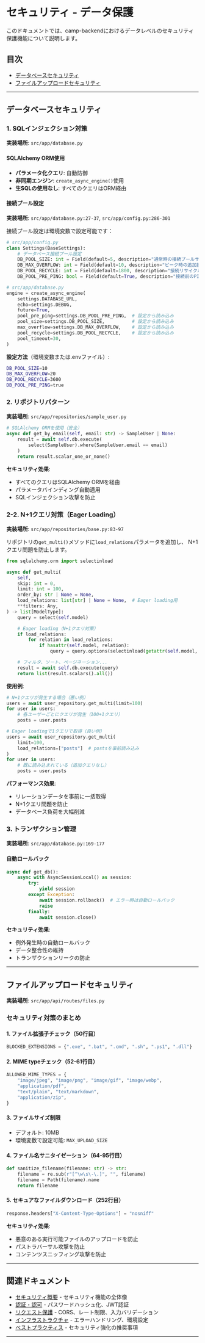 # セキュリティ - データ保護

このドキュメントでは、camp-backendにおけるデータレベルのセキュリティ保護機能について説明します。

## 目次

- [データベースセキュリティ](#データベースセキュリティ)
- [ファイルアップロードセキュリティ](#ファイルアップロードセキュリティ)

---

## データベースセキュリティ

### 1. SQLインジェクション対策

**実装場所**: `src/app/database.py`

#### SQLAlchemy ORM使用

- **パラメータ化クエリ**: 自動防御
- **非同期エンジン**: `create_async_engine()`使用
- **生SQLの使用なし**: すべてのクエリはORM経由

#### 接続プール設定

**実装場所**: `src/app/database.py:27-37`, `src/app/config.py:286-301`

接続プール設定は環境変数で設定可能です：

```python
# src/app/config.py
class Settings(BaseSettings):
    # データベース接続プール設定
    DB_POOL_SIZE: int = Field(default=5, description="通常時の接続プールサイズ")
    DB_MAX_OVERFLOW: int = Field(default=10, description="ピーク時の追加接続数")
    DB_POOL_RECYCLE: int = Field(default=1800, description="接続リサイクル時間（秒）")
    DB_POOL_PRE_PING: bool = Field(default=True, description="接続前のPINGチェック")
```

```python
# src/app/database.py
engine = create_async_engine(
    settings.DATABASE_URL,
    echo=settings.DEBUG,
    future=True,
    pool_pre_ping=settings.DB_POOL_PRE_PING,  # 設定から読み込み
    pool_size=settings.DB_POOL_SIZE,          # 設定から読み込み
    max_overflow=settings.DB_MAX_OVERFLOW,    # 設定から読み込み
    pool_recycle=settings.DB_POOL_RECYCLE,    # 設定から読み込み
    pool_timeout=30,
)
```

**設定方法**（環境変数または.envファイル）:

```bash
DB_POOL_SIZE=10
DB_MAX_OVERFLOW=20
DB_POOL_RECYCLE=3600
DB_POOL_PRE_PING=true
```

### 2. リポジトリパターン

**実装場所**: `src/app/repositories/sample_user.py`

```python
# SQLAlchemy ORMを使用（安全）
async def get_by_email(self, email: str) -> SampleUser | None:
    result = await self.db.execute(
        select(SampleUser).where(SampleUser.email == email)
    )
    return result.scalar_one_or_none()
```

**セキュリティ効果**:

- すべてのクエリはSQLAlchemy ORMを経由
- パラメータバインディング自動適用
- SQLインジェクション攻撃を防止

### 2-2. N+1クエリ対策（Eager Loading）

**実装場所**: `src/app/repositories/base.py:83-97`

リポジトリの`get_multi()`メソッドに`load_relations`パラメータを追加し、
N+1クエリ問題を防止します。

```python
from sqlalchemy.orm import selectinload

async def get_multi(
    self,
    skip: int = 0,
    limit: int = 100,
    order_by: str | None = None,
    load_relations: list[str] | None = None,  # Eager loading用
    **filters: Any,
) -> list[ModelType]:
    query = select(self.model)

    # Eager loading（N+1クエリ対策）
    if load_relations:
        for relation in load_relations:
            if hasattr(self.model, relation):
                query = query.options(selectinload(getattr(self.model, relation)))

    # フィルタ、ソート、ページネーション...
    result = await self.db.execute(query)
    return list(result.scalars().all())
```

**使用例**:

```python
# N+1クエリが発生する場合（悪い例）
users = await user_repository.get_multi(limit=100)
for user in users:
    # 各ユーザーごとにクエリが発生（100+1クエリ）
    posts = user.posts

# Eager loadingで1クエリで取得（良い例）
users = await user_repository.get_multi(
    limit=100,
    load_relations=["posts"]  # postsを事前読み込み
)
for user in users:
    # 既に読み込まれている（追加クエリなし）
    posts = user.posts
```

**パフォーマンス効果**:

- リレーションデータを事前に一括取得
- N+1クエリ問題を防止
- データベース負荷を大幅削減

### 3. トランザクション管理

**実装場所**: `src/app/database.py:169-177`

#### 自動ロールバック

```python
async def get_db():
    async with AsyncSessionLocal() as session:
        try:
            yield session
        except Exception:
            await session.rollback()  # エラー時は自動ロールバック
            raise
        finally:
            await session.close()
```

**セキュリティ効果**:

- 例外発生時の自動ロールバック
- データ整合性の維持
- トランザクションリークの防止

---

## ファイルアップロードセキュリティ

**実装場所**: `src/app/api/routes/files.py`

### セキュリティ対策のまとめ

#### 1. ファイル拡張子チェック（50行目）

```python
BLOCKED_EXTENSIONS = {".exe", ".bat", ".cmd", ".sh", ".ps1", ".dll"}
```

#### 2. MIME typeチェック（52-61行目）

```python
ALLOWED_MIME_TYPES = {
    "image/jpeg", "image/png", "image/gif", "image/webp",
    "application/pdf",
    "text/plain", "text/markdown",
    "application/zip",
}
```

#### 3. ファイルサイズ制限

- デフォルト: 10MB
- 環境変数で設定可能: `MAX_UPLOAD_SIZE`

#### 4. ファイル名サニタイゼーション（64-95行目）

```python
def sanitize_filename(filename: str) -> str:
    filename = re.sub(r"[^\w\s\-\.]", "", filename)
    filename = Path(filename).name
    return filename
```

#### 5. セキュアなファイルダウンロード（252行目）

```python
response.headers["X-Content-Type-Options"] = "nosniff"
```

**セキュリティ効果**:

- 悪意のある実行可能ファイルのアップロードを防止
- パストラバーサル攻撃を防止
- コンテンツスニッフィング攻撃を防止

---

## 関連ドキュメント

- [セキュリティ概要](./03-security.md) - セキュリティ機能の全体像
- [認証・認可](./03-security-authentication.md) - パスワードハッシュ化、JWT認証
- [リクエスト保護](./03-security-request-protection.md) - CORS、レート制限、入力バリデーション
- [インフラストラクチャ](./03-security-infrastructure.md) - エラーハンドリング、環境設定
- [ベストプラクティス](./03-security-best-practices.md) - セキュリティ強化の推奨事項

---
